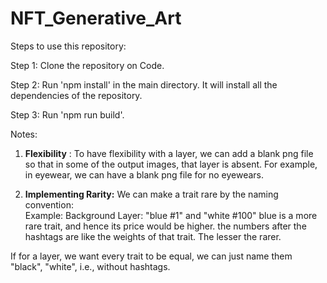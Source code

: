 # NFT_Generative_Art

Steps to use this repository: 

Step 1: Clone the repository on Code. 

Step 2: Run 'npm install' in the main directory. It will install all the dependencies of the repository. 

Step 3: Run 'npm run build'. 


Notes: 

1. **Flexibility** :  To have flexibility with a layer, we can add a blank png file so that in some of the output images, that layer is absent. For example, in eyewear, we can have a blank png file for no eyewears.

2. **Implementing Rarity:** We can make a trait rare by the naming convention:  
Example: Background Layer: "blue #1" and "white #100" blue is a more rare trait, and hence its price would be higher. the numbers after the hashtags are like the weights of that trait. The lesser the rarer. 

If for a layer, we want every trait to be equal, we can just name them "black", "white", i.e., without hashtags. 
